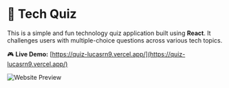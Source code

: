 # 🧠 Tech Quiz&#x20;

This is a simple and fun technology quiz application built using **React**. It challenges users with multiple-choice questions across various tech topics.

🎮 **Live Demo:** [https://quiz-lucasrn9.vercel.app/](https://quiz-lucasrn9.vercel.app/)

![Website Preview](https://repository-images.githubusercontent.com/481650585/c9c6e3c4-3916-4323-837c-eae1155085f3)
